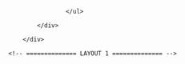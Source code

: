<!DOCTYPE html>
<html lang="ru">
<head>
	<meta charset="utf-8" />
<meta http-equiv="X-UA-Compatible" content="IE=edge" />
<meta name="viewport" content="width=device-width, initial-scale=1.0, maximum-scale=5.0" />



	
						</ul>
					
				</div>
				
			</div>
		
		<!-- ============== LAYOUT 1 ============== -->
	
</div>
</div></div></div><div id="ul-id-0-178" class="row ul-row"><div id="ul-id-0-179" class="col ul-col col-xs-12 col-sm-12 col-md-4"><div  data-icon-set="material" id="ul-id-0-180" class="ul-widget ul-widget-icon text-center" data-device-hidden="{&quot;desktop&quot;:false,&quot;phone&quot;:false,&quot;tablet&quot;:false}" data-widget="icon" data-controls="mer">




